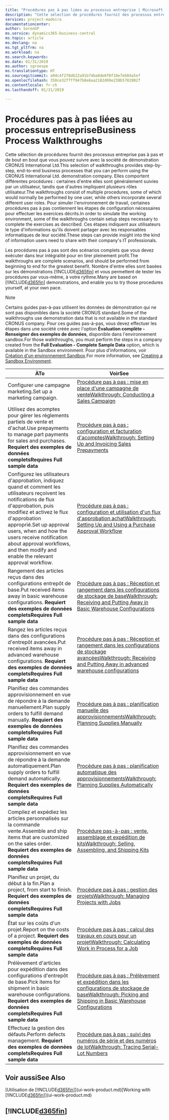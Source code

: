 ```yaml
---
title: "Procédures pas à pas liées au processus entreprise | Microsoft Docs"
description: "Cette sélection de procédures fournit des processus entreprise pas à pas et de bout en bout que vous pouvez suivre avec la société de démonstration CRONUS International Ltd. Elles comportent différentes procédures : certaines d'entre elles sont généralement suivies par un utilisateur, tandis que d'autres impliquent plusieurs rôles utilisateur. Pour simuler l'environnement de travail, certaines procédures pas à pas contiennent les étapes de configuration nécessaires pour effectuer les exercices décrits. Ces étapes indiquent aux utilisateurs le type d'informations qu'ils doivent partager avec les responsables informatiques de leur société."
services: project-madeira
documentationcenter: 
author: SorenGP
ms.service: dynamics365-business-central
ms.topic: article
ms.devlang: na
ms.tgt_pltfrm: na
ms.workload: na
ms.search.keywords: 
ms.date: 01/31/2019
ms.author: sgroespe
ms.translationtype: HT
ms.sourcegitcommit: a94c4f2f8d622a91b74ba0de6f0f18e7eb84a5ef
ms.openlocfilehash: 350ce32ffff947b8e6aa2182d69e238b5782802f
ms.contentlocale: fr-ch
ms.lasthandoff: 01/31/2019

---
```

# <a name="business-process-walkthroughs"></a><span data-ttu-id="204d5-106">Procédures pas à pas liées au processus entreprise</span><span class="sxs-lookup"><span data-stu-id="204d5-106">Business Process Walkthroughs</span></span>
<span data-ttu-id="204d5-107">Cette sélection de procédures fournit des processus entreprise pas à pas et de bout en bout que vous pouvez suivre avec la société de démonstration CRONUS International Ltd.</span><span class="sxs-lookup"><span data-stu-id="204d5-107">This selection of walkthroughs provides step-by-step, end-to-end business processes that you can perform using the CRONUS International Ltd. demonstration company.</span></span> <span data-ttu-id="204d5-108">Elles comportent différentes procédures : certaines d'entre elles sont généralement suivies par un utilisateur, tandis que d'autres impliquent plusieurs rôles utilisateur.</span><span class="sxs-lookup"><span data-stu-id="204d5-108">The walkthroughs consist of multiple procedures, some of which would normally be performed by one user, while others incorporate several different user roles.</span></span> <span data-ttu-id="204d5-109">Pour simuler l'environnement de travail, certaines procédures pas à pas contiennent les étapes de configuration nécessaires pour effectuer les exercices décrits.</span><span class="sxs-lookup"><span data-stu-id="204d5-109">In order to simulate the working environment, some of the walkthroughs contain setup steps necessary to complete the exercises as described.</span></span> <span data-ttu-id="204d5-110">Ces étapes indiquent aux utilisateurs le type d'informations qu'ils doivent partager avec les responsables informatiques de leur société.</span><span class="sxs-lookup"><span data-stu-id="204d5-110">These steps can provide insight into the kind of information users need to share with their company's IT professionals.</span></span>  

 <span data-ttu-id="204d5-111">Les procédures pas à pas sont des scénarios complets que vous devez exécuter dans leur intégralité pour en tirer pleinement profit.</span><span class="sxs-lookup"><span data-stu-id="204d5-111">The walkthroughs are complete scenarios, and should be performed from beginning to end for the greatest benefit.</span></span> <span data-ttu-id="204d5-112">Nombre d'entre elles sont basées sur les démonstrations [!INCLUDE[d365fin](includes/d365fin_md.md)] et vous permettent de tester les procédures par vous-même, à votre rythme.</span><span class="sxs-lookup"><span data-stu-id="204d5-112">Many are based on [!INCLUDE[d365fin](includes/d365fin_md.md)] demonstrations, and enable you to try those procedures yourself, at your own pace.</span></span>  

> [!NOTE]
> <span data-ttu-id="204d5-113">Certains guides pas-à-pas utilisent les données de démonstration qui ne sont pas disponibles dans la société CRONUS standard.</span><span class="sxs-lookup"><span data-stu-id="204d5-113">Some of the walkthroughs use demonstration data that is not available in the standard CRONUS company.</span></span> <span data-ttu-id="204d5-114">Pour ces guides pas-à-pas, vous devez effectuer les étapes dans une société créée avec l'option **Évaluation complète - Renseigner des exemples de données**, disponible dans l'environnement sandbox.</span><span class="sxs-lookup"><span data-stu-id="204d5-114">For those walkthroughs, you must perform the steps in a company created from the **Full Evaluation - Complete Sample Data** option, which is available in the Sandbox environment.</span></span> <span data-ttu-id="204d5-115">Pour plus d’informations, voir [Création d'un environnement Sandbox](across-how-create-sandbox-environment.md).</span><span class="sxs-lookup"><span data-stu-id="204d5-115">For more information, see [Creating a Sandbox Environment](across-how-create-sandbox-environment.md).</span></span>

|<span data-ttu-id="204d5-116">À</span><span class="sxs-lookup"><span data-stu-id="204d5-116">To</span></span>|<span data-ttu-id="204d5-117">Voir</span><span class="sxs-lookup"><span data-stu-id="204d5-117">See</span></span>|  
|--------|---------|  
|<span data-ttu-id="204d5-118">Configurer une campagne marketing.</span><span class="sxs-lookup"><span data-stu-id="204d5-118">Set up a marketing campaign.</span></span>|[<span data-ttu-id="204d5-119">Procédure pas à pas : mise en place d'une campagne de vente</span><span class="sxs-lookup"><span data-stu-id="204d5-119">Walkthrough: Conducting a Sales Campaign</span></span>](walkthrough-conducting-a-sales-campaign.md)|  
|<span data-ttu-id="204d5-120">Utilisez des acomptes pour gérer les règlements partiels de vente et d'achat.</span><span class="sxs-lookup"><span data-stu-id="204d5-120">Use prepayments to manage part payments for sales and purchases.</span></span> <span data-ttu-id="204d5-121">**Requiert des exemples de données complets**</span><span class="sxs-lookup"><span data-stu-id="204d5-121">**Requires Full sample data**</span></span> |[<span data-ttu-id="204d5-122">Procédure pas à pas : configuration et facturation d'acomptes</span><span class="sxs-lookup"><span data-stu-id="204d5-122">Walkthrough: Setting Up and Invoicing Sales Prepayments</span></span>](walkthrough-setting-up-and-invoicing-sales-prepayments.md)|  
|<span data-ttu-id="204d5-123">Configurez les utilisateurs d'approbation, indiquez quand et comment les utilisateurs reçoivent les notifications de flux d'approbation, puis modifiez et activez le flux d'approbation approprié.</span><span class="sxs-lookup"><span data-stu-id="204d5-123">Set up approval users, when and how the users receive notification about approval workflows, and then modify and enable the relevant approval workflow.</span></span>|[<span data-ttu-id="204d5-124">Procédure pas à pas : configuration et utilisation d'un flux d'approbation achat</span><span class="sxs-lookup"><span data-stu-id="204d5-124">Walkthrough: Setting Up and Using a Purchase Approval Workflow</span></span>](walkthrough-setting-up-and-using-a-purchase-approval-workflow.md)|  
|<span data-ttu-id="204d5-125">Rangement des articles reçus dans des configurations entrepôt de base.</span><span class="sxs-lookup"><span data-stu-id="204d5-125">Put received items away in basic warehouse configurations.</span></span> <span data-ttu-id="204d5-126">**Requiert des exemples de données complets**</span><span class="sxs-lookup"><span data-stu-id="204d5-126">**Requires Full sample data**</span></span>|[<span data-ttu-id="204d5-127">Procédure pas à pas : Réception et rangement dans les configurations de stockage de base</span><span class="sxs-lookup"><span data-stu-id="204d5-127">Walkthrough: Receiving and Putting Away in Basic Warehouse Configurations</span></span>](walkthrough-receiving-and-putting-away-in-basic-warehousing.md)|  
|<span data-ttu-id="204d5-128">Rangez les articles reçus dans des configurations d'entrepôt avancées.</span><span class="sxs-lookup"><span data-stu-id="204d5-128">Put received items away in advanced warehouse configurations.</span></span> <span data-ttu-id="204d5-129">**Requiert des exemples de données complets**</span><span class="sxs-lookup"><span data-stu-id="204d5-129">**Requires Full sample data**</span></span>|[<span data-ttu-id="204d5-130">Procédure pas à pas : Réception et rangement dans les configurations de stockage avancées</span><span class="sxs-lookup"><span data-stu-id="204d5-130">Walkthrough: Receiving and Putting Away in advanced warehouse configurations</span></span>](walkthrough-receiving-and-putting-away-in-advanced-warehousing.md)|  
|<span data-ttu-id="204d5-131">Planifiez des commandes approvisionnement en vue de répondre à la demande manuellement.</span><span class="sxs-lookup"><span data-stu-id="204d5-131">Plan supply orders to fulfill demand manually.</span></span> <span data-ttu-id="204d5-132">**Requiert des exemples de données complets**</span><span class="sxs-lookup"><span data-stu-id="204d5-132">**Requires Full sample data**</span></span>|[<span data-ttu-id="204d5-133">Procédure pas à pas : planification manuelle des approvisionnements</span><span class="sxs-lookup"><span data-stu-id="204d5-133">Walkthrough: Planning Supplies Manually</span></span>](walkthrough-planning-supplies-manually.md)|  
|<span data-ttu-id="204d5-134">Planifiez des commandes approvisionnement en vue de répondre à la demande automatiquement.</span><span class="sxs-lookup"><span data-stu-id="204d5-134">Plan supply orders to fulfill demand automatically.</span></span> <span data-ttu-id="204d5-135">**Requiert des exemples de données complets**</span><span class="sxs-lookup"><span data-stu-id="204d5-135">**Requires Full sample data**</span></span>|[<span data-ttu-id="204d5-136">Procédure pas à pas : planification automatique des approvisionnements</span><span class="sxs-lookup"><span data-stu-id="204d5-136">Walkthrough: Planning Supplies Automatically</span></span>](walkthrough-planning-supplies-automatically.md)|  
|<span data-ttu-id="204d5-137">Compilez et expédiez les articles personnalisés sur la commande vente.</span><span class="sxs-lookup"><span data-stu-id="204d5-137">Assemble and ship items that are customized on the sales order.</span></span> <span data-ttu-id="204d5-138">**Requiert des exemples de données complets**</span><span class="sxs-lookup"><span data-stu-id="204d5-138">**Requires Full sample data**</span></span>|[<span data-ttu-id="204d5-139">Procédure pas-à-pas : vente, assemblage et expédition de kits</span><span class="sxs-lookup"><span data-stu-id="204d5-139">Walkthrough: Selling, Assembling, and Shipping Kits</span></span>](walkthrough-selling-assembling-and-shipping-kits.md)|  
|<span data-ttu-id="204d5-140">Planifiez un projet, du début à la fin.</span><span class="sxs-lookup"><span data-stu-id="204d5-140">Plan a project, from start to finish.</span></span> <span data-ttu-id="204d5-141">**Requiert des exemples de données complets**</span><span class="sxs-lookup"><span data-stu-id="204d5-141">**Requires Full sample data**</span></span>|[<span data-ttu-id="204d5-142">Procédure pas à pas : gestion des projets</span><span class="sxs-lookup"><span data-stu-id="204d5-142">Walkthrough: Managing Projects with Jobs</span></span>](walkthrough-managing-projects-with-jobs.md)|  
|<span data-ttu-id="204d5-143">État sur les coûts d'un projet.</span><span class="sxs-lookup"><span data-stu-id="204d5-143">Report on the costs of a project.</span></span> <span data-ttu-id="204d5-144">**Requiert des exemples de données complets**</span><span class="sxs-lookup"><span data-stu-id="204d5-144">**Requires Full sample data**</span></span>|[<span data-ttu-id="204d5-145">Procédure pas à pas : calcul des travaux en cours pour un projet</span><span class="sxs-lookup"><span data-stu-id="204d5-145">Walkthrough: Calculating Work in Process for a Job</span></span>](walkthrough-calculating-work-in-process-for-a-job.md)|  
|<span data-ttu-id="204d5-146">Prélèvement d'articles pour expédition dans des configurations d'entrepôt de base.</span><span class="sxs-lookup"><span data-stu-id="204d5-146">Pick items for shipment in basic warehouse configurations.</span></span> <span data-ttu-id="204d5-147">**Requiert des exemples de données complets**</span><span class="sxs-lookup"><span data-stu-id="204d5-147">**Requires Full sample data**</span></span>|[<span data-ttu-id="204d5-148">Procédure pas à pas : Prélèvement et expédition dans les configurations de stockage de base</span><span class="sxs-lookup"><span data-stu-id="204d5-148">Walkthrough: Picking and Shipping in Basic Warehouse Configurations</span></span>](walkthrough-picking-and-shipping-in-basic-warehousing.md)|  
|<span data-ttu-id="204d5-149">Effectuez la gestion des défauts.</span><span class="sxs-lookup"><span data-stu-id="204d5-149">Perform defects management.</span></span> <span data-ttu-id="204d5-150">**Requiert des exemples de données complets**</span><span class="sxs-lookup"><span data-stu-id="204d5-150">**Requires Full sample data**</span></span>|[<span data-ttu-id="204d5-151">Procédure pas à pas : suivi des numéros de série et des numéros de lot</span><span class="sxs-lookup"><span data-stu-id="204d5-151">Walkthrough: Tracing Serial-Lot Numbers</span></span>](walkthrough-tracing-serial-lot-numbers.md)|  

## <a name="see-also"></a><span data-ttu-id="204d5-152">Voir aussi</span><span class="sxs-lookup"><span data-stu-id="204d5-152">See Also</span></span>
<span data-ttu-id="204d5-153">[Utilisation de [!INCLUDE[d365fin](includes/d365fin_md.md)]](ui-work-product.md)</span><span class="sxs-lookup"><span data-stu-id="204d5-153">[Working with [!INCLUDE[d365fin](includes/d365fin_md.md)]](ui-work-product.md)</span></span>  

## [!INCLUDE[d365fin](includes/free_trial_md.md)]  

